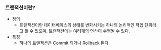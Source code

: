 ### 트랜잭션이란? 
- 정의
    - 트랜잭션이란 데이터베이스의 상태를 변화시키는 하나의 논리적인 작업 단위라고 할 수 있으며, 트랜잭션에는 여러개의 연산이 수행될 수 있다.
- 특징
    - 하나의 트랜잭션은 Commit 되거나 Rollback 된다.
